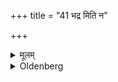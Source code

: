 +++
title = "41 भद्र मिति न"

+++

<details><summary>मूलम्</summary>

भद्र मिति न वृथा व्याहरेत् ४१
</details>

<details><summary>Oldenberg</summary>

44. He should not use the word 'blessed' without a reason.
</details>
